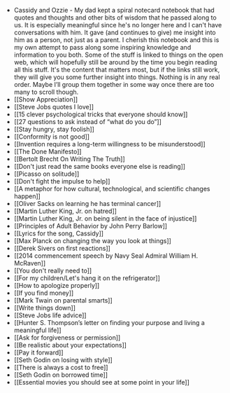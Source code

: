   * Cassidy and Ozzie - My dad kept a spiral notecard notebook that had quotes and thoughts and other bits of wisdom that he passed along to us. It is especially meaningful since he's no longer here and I can't have conversations with him. It gave (and continues to give) me insight into him as a person, not just as a parent. I cherish this notebook and this is my own attempt to pass along some inspiring knowledge and information to you both. Some of the stuff is linked to things on the open web, which will hopefully still be around by the time you begin reading all this stuff. It's the content that matters most, but if the links still work, they will give you some further insight into things. Nothing is in any real order. Maybe I’ll group them together in some way once there are too many to scroll though.
  * [[Show Appreciation]]
  * [[Steve Jobs quotes I love]]
  * [[15 clever psychological tricks that everyone should know]]
  * [[27 questions to ask instead of “what do you do”]]
  * [[Stay hungry, stay foolish]]
  * [[Conformity is not good]]
  * [[Invention requires a long-term willingness to be misunderstood]]
  * [[The Done Manifesto]]
  * [[Bertolt Brecht On Writing The Truth]]
  * [[Don't just read the same books everyone else is reading]]
  * [[Picasso on solitude]]
  * [[Don't fight the impulse to help]]
  * [[A metaphor for how cultural, technological, and scientific changes happen]]
  * [[Oliver Sacks on learning he has terminal cancer]]
  * [[Martin Luther King, Jr. on hatred]]
  * [[Martin Luther King, Jr. on being silent in the face of injustice]]
  * [[Principles of Adult Behavior by John Perry Barlow]]
  * [[Lyrics for the song, Cassidy]]
  * [[Max Planck on changing the way you look at things]]
  * [[Derek Sivers on first reactions]]
  * [[2014 commencement speech by Navy Seal Admiral William H. McRaven]]
  * [[You don't really need to]]
  * [[For my children/Let's hang it on the refrigerator]]
  * [[How to apologize properly]]
  * [[If you find money]]
  * [[Mark Twain on parental smarts]]
  * [[Write things down]]
  * [[Steve Jobs life advice]]
  * [[Hunter S. Thompson’s letter on finding your purpose and living a meaningful life]]
  * [[Ask for forgiveness or permission]]
  * [[Be realistic about your expectations]]
  * [[Pay it forward]]
  * [[Seth Godin on losing with style]]
  * [[There is always a cost to free]]
  * [[Seth Godin on borrowed time]]
  * [[Essential movies you should see at some point in your life]]